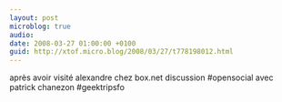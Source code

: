 ```yaml
---
layout: post
microblog: true
audio: 
date: 2008-03-27 01:00:00 +0100
guid: http://xtof.micro.blog/2008/03/27/t778198012.html
---
```

après avoir visité alexandre chez box.net discussion #opensocial avec patrick chanezon #geektripsfo
